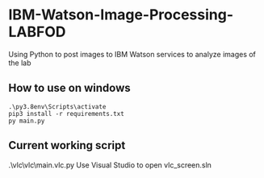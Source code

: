 # IBM-Watson-Image-Processing-LABFOD
Using Python to post images to IBM Watson services to analyze images of the lab


## How to use on windows
```
.\py3.8env\Scripts\activate
pip3 install -r requirements.txt
py main.py
```

## Current working script
.\vlc\vlc\main.vlc.py
Use Visual Studio to open vlc_screen.sln
